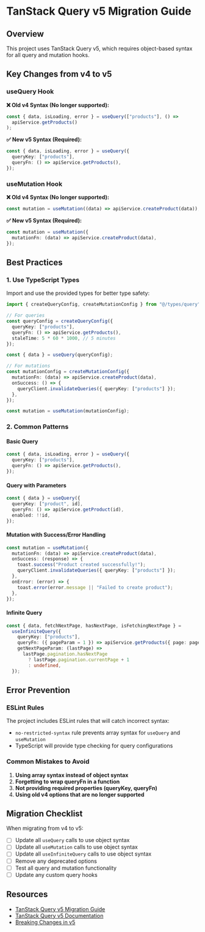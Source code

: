 # TanStack Query v5 Migration Guide

## Overview

This project uses TanStack Query v5, which requires object-based syntax for all query and mutation hooks.

## Key Changes from v4 to v5

### useQuery Hook

**❌ Old v4 Syntax (No longer supported):**

```typescript
const { data, isLoading, error } = useQuery(["products"], () =>
  apiService.getProducts()
);
```

**✅ New v5 Syntax (Required):**

```typescript
const { data, isLoading, error } = useQuery({
  queryKey: ["products"],
  queryFn: () => apiService.getProducts(),
});
```

### useMutation Hook

**❌ Old v4 Syntax (No longer supported):**

```typescript
const mutation = useMutation((data) => apiService.createProduct(data));
```

**✅ New v5 Syntax (Required):**

```typescript
const mutation = useMutation({
  mutationFn: (data) => apiService.createProduct(data),
});
```

## Best Practices

### 1. Use TypeScript Types

Import and use the provided types for better type safety:

```typescript
import { createQueryConfig, createMutationConfig } from "@/types/query";

// For queries
const queryConfig = createQueryConfig({
  queryKey: ["products"],
  queryFn: () => apiService.getProducts(),
  staleTime: 5 * 60 * 1000, // 5 minutes
});

const { data } = useQuery(queryConfig);

// For mutations
const mutationConfig = createMutationConfig({
  mutationFn: (data) => apiService.createProduct(data),
  onSuccess: () => {
    queryClient.invalidateQueries({ queryKey: ["products"] });
  },
});

const mutation = useMutation(mutationConfig);
```

### 2. Common Patterns

#### Basic Query

```typescript
const { data, isLoading, error } = useQuery({
  queryKey: ["products"],
  queryFn: () => apiService.getProducts(),
});
```

#### Query with Parameters

```typescript
const { data } = useQuery({
  queryKey: ["product", id],
  queryFn: () => apiService.getProduct(id),
  enabled: !!id,
});
```

#### Mutation with Success/Error Handling

```typescript
const mutation = useMutation({
  mutationFn: (data) => apiService.createProduct(data),
  onSuccess: (response) => {
    toast.success("Product created successfully!");
    queryClient.invalidateQueries({ queryKey: ["products"] });
  },
  onError: (error) => {
    toast.error(error.message || "Failed to create product");
  },
});
```

#### Infinite Query

```typescript
const { data, fetchNextPage, hasNextPage, isFetchingNextPage } =
  useInfiniteQuery({
    queryKey: ["products"],
    queryFn: ({ pageParam = 1 }) => apiService.getProducts({ page: pageParam }),
    getNextPageParam: (lastPage) =>
      lastPage.pagination.hasNextPage
        ? lastPage.pagination.currentPage + 1
        : undefined,
  });
```

## Error Prevention

### ESLint Rules

The project includes ESLint rules that will catch incorrect syntax:

- `no-restricted-syntax` rule prevents array syntax for `useQuery` and `useMutation`
- TypeScript will provide type checking for query configurations

### Common Mistakes to Avoid

1. **Using array syntax instead of object syntax**
2. **Forgetting to wrap queryFn in a function**
3. **Not providing required properties (queryKey, queryFn)**
4. **Using old v4 options that are no longer supported**

## Migration Checklist

When migrating from v4 to v5:

- [ ] Update all `useQuery` calls to use object syntax
- [ ] Update all `useMutation` calls to use object syntax
- [ ] Update all `useInfiniteQuery` calls to use object syntax
- [ ] Remove any deprecated options
- [ ] Test all query and mutation functionality
- [ ] Update any custom query hooks

## Resources

- [TanStack Query v5 Migration Guide](https://tanstack.com/query/latest/docs/react/guides/migrating-to-v5)
- [TanStack Query v5 Documentation](https://tanstack.com/query/latest/docs/react/overview)
- [Breaking Changes in v5](https://tanstack.com/query/latest/docs/react/guides/migrating-to-v5#breaking-changes)

